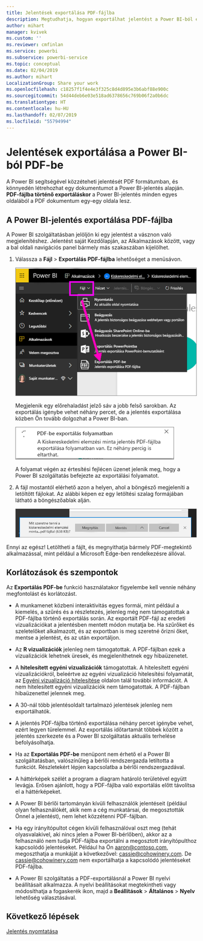 ```yaml
---
title: Jelentések exportálása PDF-fájlba
description: Megtudhatja, hogyan exportálhat jelentést a Power BI-ból egy PDF-fájlba.
author: mihart
manager: kvivek
ms.custom: ''
ms.reviewer: cmfinlan
ms.service: powerbi
ms.subservice: powerbi-service
ms.topic: conceptual
ms.date: 02/04/2019
ms.author: mihart
LocalizationGroup: Share your work
ms.openlocfilehash: c18257f1f4e4e3f325c8d4d895e3b6abf88e900c
ms.sourcegitcommit: 54d44deb6e03e518ad6378656c769b06f2a0b6dc
ms.translationtype: HT
ms.contentlocale: hu-HU
ms.lasthandoff: 02/07/2019
ms.locfileid: "55794994"
---
```

# <a name="export-reports-from-power-bi-to-pdf"></a>Jelentések exportálása a Power BI-ból PDF-be
A Power BI segítségével közzéteheti jelentését PDF formátumban, és könnyedén létrehozhat egy dokumentumot a Power BI-jelentés alapján. **PDF-fájlba történő exportáláskor** a Power BI-jelentés minden egyes oldalából a PDF dokumentum egy-egy oldala lesz.

## <a name="how-to-export-your-power-bi-report-to-pdf"></a>A Power BI-jelentés exportálása PDF-fájlba
A Power BI szolgáltatásban jelöljön ki egy jelentést a vásznon való megjelenítéshez. Jelentést saját Kezdőlapján, az Alkalmazások között, vagy a bal oldali navigációs panel bármely más szakaszában kijelölhet.

1. Válassza a **Fájl** > **Exportálás PDF-fájlba** lehetőséget a menüsávon.

    ![Válassza a Fájl lehetőséget a menüsávon, majd az Exportálás PDF-be elemre mutató nyilat](media/end-user-pdf/power-bi-export-pdf.png)

    Megjelenik egy előrehaladást jelző sáv a jobb felső sarokban. Az exportálás igénybe vehet néhány percet, de a jelentés exportálása közben Ön tovább dolgozhat a Power BI-ban.

    ![Exportálás előrehaladása üzenet](media/end-user-pdf/power-bi-export-message.png)

    A folyamat végén az értesítési fejlécen üzenet jelenik meg, hogy a Power BI szolgáltatás befejezte az exportálási folyamatot.

2. A fájl mostantól elérhető azon a helyen, ahol a böngésző megjeleníti a letöltött fájlokat. Az alábbi képen ez egy letöltési szalag formájában látható a böngészőablak alján.

    ![A letöltött fájl helye](media/end-user-pdf/power-bi-save-file.png)

Ennyi az egész! Letöltheti a fájlt, és megnyithatja bármely PDF-megtekintő alkalmazással, mint például a Microsoft Edge-ben rendelkezésre állóval.


## <a name="limitations-and-considerations"></a>Korlátozások és szempontok
Az **Exportálás PDF-be** funkció használatakor figyelembe kell vennie néhány megfontolást és korlátozást.

- A munkamenet közbeni interaktivitás egyes formái, mint például a kiemelés, a szűrés és a részletezés, jelenleg még nem támogatottak a PDF-fájlba történő exportálás során. Az exportált PDF-fájl az eredeti vizualizációkat a jelentésben mentett módon mutatja be. Ha szűrőket és szeletelőket alkalmazott, és az exportban is meg szeretné őrizni őket, mentse a jelentést, és az után exportáljon.

* Az **R vizualizációk** jelenleg nem támogatottak. A PDF-fájlban ezek a vizualizációk lehetnek üresek, és megjeleníthetnek egy hibaüzenetet.  

* A **hitelesített** **egyéni vizualizációk** támogatottak. A hitelesített egyéni vizualizációkról, beleértve az egyéni vizualizáció hitelesítési folyamatát, az [Egyéni vizualizáció hitelesítése](../power-bi-custom-visuals-certified.md) oldalon talál további információt. A nem hitelesített egyéni vizualizációk nem támogatottak. A PDF-fájlban hibaüzenettel jelennek meg.   

* A 30-nál több jelentésoldalt tartalmazó jelentések jelenleg nem exportálhatók.

* A jelentés PDF-fájlba történő exportálása néhány percet igénybe vehet, ezért legyen türelemmel. Az exportálás időtartamát többek között a jelentés szerkezete és a Power BI szolgáltatás aktuális terhelése befolyásolhatja.

* Ha az **Exportálás PDF-be** menüpont nem érhető el a Power BI szolgáltatásban, valószínűleg a bérlői rendszergazda letiltotta a funkciót. Részletekért lépjen kapcsolatba a bérlői rendszergazdával.

* A háttérképek szélét a program a diagram határoló területével együtt levágja. Erősen ajánlott, hogy a PDF-fájlba való exportálás előtt távolítsa el a háttérképeket.

* A Power BI bérlői tartományán kívüli felhasználók jelentéseit (például olyan felhasználókét, akik nem a cég munkatársai, de megosztották Önnel a jelentést), nem lehet közzétenni PDF-fájlban.

* Ha egy irányítópultot cégen kívüli felhasználóval oszt meg (tehát olyasvalakivel, aki nincs jelen a Power BI-bérlőben), akkor az a felhasználó nem tudja PDF-fájlba exportálni a megosztott irányítópulthoz kapcsolódó jelentéseket. Például ha Ön aaron@contoso.com, megoszthatja a munkáját a következővel: cassie@cohowinery.com. De cassie@cohowinery.com nem exportálhatja a kapcsolódó jelentéseket PDF-fájlba.

* A Power BI szolgáltatás a PDF-exportálásnál a Power BI nyelvi beállításait alkalmazza. A nyelvi beállításokat megtekintheti vagy módosíthatja a fogaskerék ikon, majd a **Beállítások** > **Általános** > **Nyelv** lehetőség választásával.

## <a name="next-steps"></a>Következő lépések
[Jelentés nyomtatása](end-user-print.md)